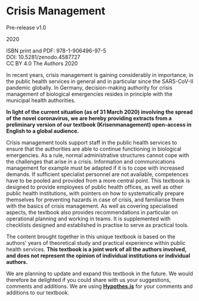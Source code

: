 # Crisis Management

<p>Pre-release v1.0</p>
<p>2020</p>

ISBN print and PDF: 978-1-906496-97-5<br />
DOI: 10.5281/zenodo.4587727<br />
CC BY 4.0 The Authors 2020

<p>In recent years, crisis management is gaining considerably in importance, in the public health services in general and in particular since the SARS-CoV-II pandemic globally. In Germany, decision-making authority for crisis management of biological emergencies resides in principle with the municipal health authorities.</p>
<p><strong>In light of the current situation (as of 31 March 2020) involving the spread of the novel coronavirus, we are hereby providing extracts from a preliminary version of our textbook (Krisenmanagement) open-access in English to a global audience.</strong></p>
<p>Crisis management tools support staff in the public health services to ensure that the authorities are able to continue functioning in biological emergencies. As a rule, normal administrative structures cannot cope with the challenges that arise in a crisis. Information and communications management for example must be adapted if it is to cope with increased demands. If sufficient specialist personnel are not available, competences have to be pooled and provided from a more central point. This textbook is designed to provide employees of public health offices, as well as other public health institutions, with pointers on how to systematically prepare themselves for preventing hazards in case of crisis, and familiarise them with the basics of crisis management. As well as covering specialised aspects, the textbook also provides recommendations in particular on operational planning and working in teams. It is supplemented with checklists designed and established in practise to serve as practical tools.</p>
<p>The content brought together in this unique textbook is based on the authors' years of theoretical study and practical experience within public health services. <strong>This textbook is a joint work of all the authors involved, and does not represent the opinion of individual institutions or individual authors.</strong></p>
<p>We are planning to update and expand this textbook in the future. We would therefore be delighted if you could share with us your suggestions, comments and additions. We are using <strong><a href="https://hypothes.is/">Hypothes.is</a></strong> for your comments and additions to our textbook.</p>
